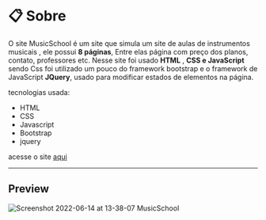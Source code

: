 # 📋 Sobre 

O site MusicSchool é um site que simula um site de aulas de instrumentos musicais , ele possui <strong>8 páginas</strong>,
Entre elas página com preço dos planos, contato, professores etc. Nesse site foi usado <strong>HTML</strong> , <strong>CSS e JavaScript</strong> sendo
Css foi utilizado um pouco do framework bootstrap e o framework de JavaScript <strong>JQuery</strong>, usado para modificar estados de elementos na página.

tecnologias usada:

- HTML
- CSS
- Javascript
- Bootstrap
- jquery

acesse o site [aqui](https://guilhermealves-prog.github.io/musicSchool-site/)

--------

## Preview


![Screenshot 2022-06-14 at 13-38-07 MusicSchool](https://user-images.githubusercontent.com/70963422/173631982-5574bba9-5040-430c-8411-fcb0a41f30c6.png)
